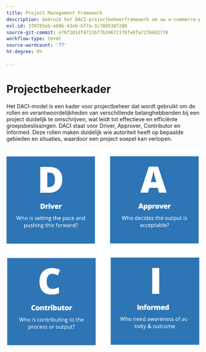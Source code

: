 ```yaml
---
title: Project Management Framework
description: Gebruik het DACI-projectbeheerframework om uw e-commerce-project te beheren.
exl-id: 370793eb-e60b-43eb-bf7a-3c780538f280
source-git-commit: e76f101df47116f7b246f21f0fe0fa72769d2776
workflow-type: tm+mt
source-wordcount: '77'
ht-degree: 0%

---
```


# Projectbeheerkader

Het DACI-model is een kader voor projectbeheer dat wordt gebruikt om de rollen en verantwoordelijkheden van verschillende belanghebbenden bij een project duidelijk te omschrijven, wat leidt tot effectieve en efficiënte groepsbeslissingen. DACI staat voor Driver, Approver, Contributor en Informed. Deze rollen maken duidelijk wie autoriteit heeft op bepaalde gebieden en situaties, waardoor een project soepel kan verlopen.

![DACI-projectbeheerdiagram](../../assets/playbooks/daci-model.png)
